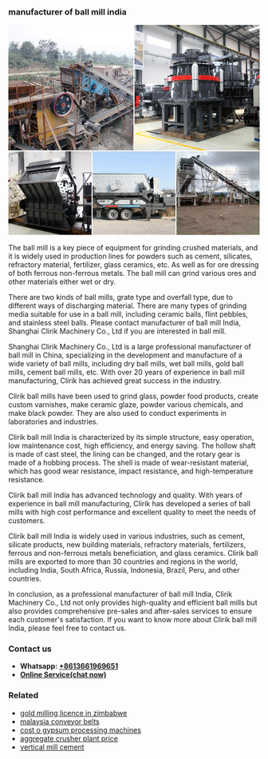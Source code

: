 <h3>manufacturer of ball mill india</h3><img src='1706753840.jpg' alt=''><p>The ball mill is a key piece of equipment for grinding crushed materials, and it is widely used in production lines for powders such as cement, silicates, refractory material, fertilizer, glass ceramics, etc. As well as for ore dressing of both ferrous non-ferrous metals. The ball mill can grind various ores and other materials either wet or dry.</p><p>There are two kinds of ball mills, grate type and overfall type, due to different ways of discharging material. There are many types of grinding media suitable for use in a ball mill, including ceramic balls, flint pebbles, and stainless steel balls. Please contact manufacturer of ball mill India, Shanghai Clirik Machinery Co., Ltd if you are interested in ball mill.</p><p>Shanghai Clirik Machinery Co., Ltd is a large professional manufacturer of ball mill in China, specializing in the development and manufacture of a wide variety of ball mills, including dry ball mills, wet ball mills, gold ball mills, cement ball mills, etc. With over 20 years of experience in ball mill manufacturing, Clirik has achieved great success in the industry.</p><p>Clirik ball mills have been used to grind glass, powder food products, create custom varnishes, make ceramic glaze, powder various chemicals, and make black powder. They are also used to conduct experiments in laboratories and industries.</p><p>Clirik ball mill India is characterized by its simple structure, easy operation, low maintenance cost, high efficiency, and energy saving. The hollow shaft is made of cast steel, the lining can be changed, and the rotary gear is made of a hobbing process. The shell is made of wear-resistant material, which has good wear resistance, impact resistance, and high-temperature resistance.</p><p>Clirik ball mill India has advanced technology and quality. With years of experience in ball mill manufacturing, Clirik has developed a series of ball mills with high cost performance and excellent quality to meet the needs of customers.</p><p>Clirik ball mill India is widely used in various industries, such as cement, silicate products, new building materials, refractory materials, fertilizers, ferrous and non-ferrous metals beneficiation, and glass ceramics. Clirik ball mills are exported to more than 30 countries and regions in the world, including India, South Africa, Russia, Indonesia, Brazil, Peru, and other countries.</p><p>In conclusion, as a professional manufacturer of ball mill India, Clirik Machinery Co., Ltd not only provides high-quality and efficient ball mills but also provides comprehensive pre-sales and after-sales services to ensure each customer's satisfaction. If you want to know more about Clirik ball mill India, please feel free to contact us.</p><h3>Contact us</h3><ul><li><strong>Whatsapp:&nbsp;<a href="https://wa.me/8613661969651">+8613661969651</a></strong></li><li><a href="https://swt.shibang-china.com/?git&amp;zhl&amp;manufacturer of ball mill india"><strong>Online Service(chat now)</strong></a></li></ul><h3>Related</h3><ul><li><a href='gold milling licence in zimbabwe.md'>gold milling licence in zimbabwe</a></li><li><a href='malaysia conveyor belts.md'>malaysia conveyor belts</a></li><li><a href='cost o gypsum processing machines.md'>cost o gypsum processing machines</a></li><li><a href='aggregate crusher plant price.md'>aggregate crusher plant price</a></li><li><a href='vertical mill cement.md'>vertical mill cement</a></li></ul>